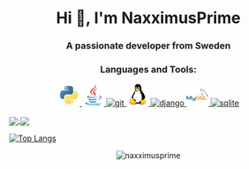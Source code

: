 <h1 align="center">Hi 👋, I'm NaxximusPrime</h1>
<h3 align="center">A passionate developer from Sweden</h3>


<!-- <h3 align="left">Connect with me:</h3>
<p align="left">
</p>

<!-- Symbols --> 
<h3 align="center">Languages and Tools:</h3>
<p align="center"> 
  <!-- Python --> <a href="https://www.python.org" target="_blank" rel="noreferrer"> <img src="https://raw.githubusercontent.com/devicons/devicon/master/icons/python/python-original.svg" alt="python" width="40" height="40"/> </a>
  <!-- Java --> <a href="https://www.java.com" target="_blank" rel="noreferrer"> <img src="https://raw.githubusercontent.com/devicons/devicon/master/icons/java/java-original.svg" alt="java" width="40" height="40"/> </a> 
  <!-- Git --> <a href="https://git-scm.com/" target="_blank" rel="noreferrer"> <img src="https://www.vectorlogo.zone/logos/git-scm/git-scm-icon.svg" alt="git" width="40" height="40"/> </a>
  <!-- Linux --> <a href="https://www.linux.org/" target="_blank" rel="noreferrer"> <img src="https://raw.githubusercontent.com/devicons/devicon/master/icons/linux/linux-original.svg" alt="linux" width="40" height="40"/> </a>
  <!-- Django --> <a href="https://www.djangoproject.com/" target="_blank" rel="noreferrer"> <img src="https://cdn.worldvectorlogo.com/logos/django.svg" alt="django" width="40" height="40"/> </a>    
  <!-- MySQL --> <a href="https://www.mysql.com/" target="_blank" rel="noreferrer"> <img src="https://raw.githubusercontent.com/devicons/devicon/master/icons/mysql/mysql-original-wordmark.svg" alt="mysql" width="40" height="40"/> </a> 
  <!-- SQLite --> <a href="https://www.sqlite.org/" target="_blank" rel="noreferrer"> <img src="https://www.vectorlogo.zone/logos/sqlite/sqlite-icon.svg" alt="sqlite" width="40" height="40"/> </a> </p>


<a href="https://git.io/streak-stats">
  <img height=200 align="center" src="https://streak-stats.demolab.com/?user=naxximusprime&theme=onedark" />
</a>

<a href="https://github.com/anuraghazra/github-readme-stats">
  <img height=200 align="center" src="https://github-readme-stats.vercel.app/api?username=naxximusprime&theme=onedark&show_icons=true&card_width=320" />
</a>

[![Top Langs](https://github-readme-stats.vercel.app/api/top-langs/?username=naxximusprime&theme=onedark&layout=compact)](https://github.com/anuraghazra/github-readme-stats)

<!-- 
[![GitHub Streak](https://streak-stats.demolab.com/?user=naxximusprime&theme=onedark)](https://git.io/streak-stats)
[![Anurag's GitHub stats](https://github-readme-stats.vercel.app/api?username=naxximusprime&theme=onedark&show_icons=true)](https://github.com/anuraghazra/github-readme-stats)
-->
<p align="center"> <img src="https://komarev.com/ghpvc/?username=naxximusprime&label=Profile%20views&color=0e75b6&style=flat" alt="naxximusprime" /> </p>
